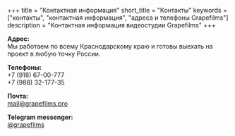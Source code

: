 +++
title = "Контактная информация"
short_title = "Контакты"
keywords = ["контакты", "контактная информация", "адреса и телефоны Grapefilms"]
description = "Контактная информация видеостудии Grapefilms"
+++

**Адрес:**
<br/>Мы работаем по всему Краснодарскому краю и готовы выехать на проект в любую точку России.

**Телефоны:**
<br/>+7 (918) 67-00-777
<br/>+7 (988) 32-177-35

**Почта:**
<br/><a href="mailto:mail@grapefilms.pro?subj=videoproduction">mail@grapefilms.pro</a>

**Telegram messenger:**
<br/>[@grapefilms](http://telegram.me/grapefilms)